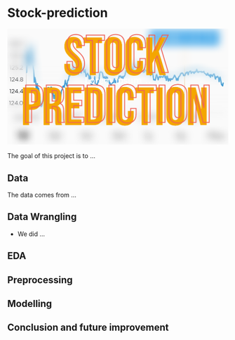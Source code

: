 # Stock-prediction

![alt text](https://github.com/nhongphuc/Stock-prediction/blob/main/StockPicture.png)

The goal of this project is to ...

## Data

The data comes from ...

## Data Wrangling

- We did ...

## EDA


## Preprocessing



## Modelling

## Conclusion and future improvement
